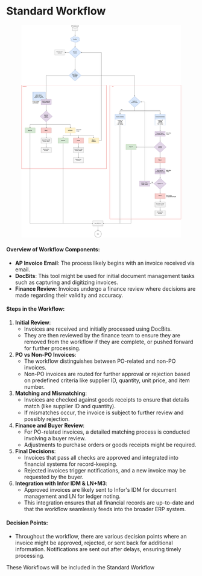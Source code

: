 # Standard Workflow

<figure><img src="../../../.gitbook/assets/DocBits-APWorkflow-Gronbach.drawio (1).svg" alt=""><figcaption></figcaption></figure>

#### Overview of Workflow Components:

* **AP Invoice Email**: The process likely begins with an invoice received via email.
* **DocBits**: This tool might be used for initial document management tasks such as capturing and digitizing invoices.
* **Finance Review**: Invoices undergo a finance review where decisions are made regarding their validity and accuracy.

#### Steps in the Workflow:

1. **Initial Review**:
   * Invoices are received and initially processed using DocBits.
   * They are then reviewed by the finance team to ensure they are removed from the workflow if they are complete, or pushed forward for further processing.
2. **PO vs Non-PO Invoices**:
   * The workflow distinguishes between PO-related and non-PO invoices.
   * Non-PO invoices are routed for further approval or rejection based on predefined criteria like supplier ID, quantity, unit price, and item number.
3. **Matching and Mismatching**:
   * Invoices are checked against goods receipts to ensure that details match (like supplier ID and quantity).
   * If mismatches occur, the invoice is subject to further review and possibly rejection.
4. **Finance and Buyer Review**:
   * For PO-related invoices, a detailed matching process is conducted involving a buyer review.
   * Adjustments to purchase orders or goods receipts might be required.
5. **Final Decisions**:
   * Invoices that pass all checks are approved and integrated into financial systems for record-keeping.
   * Rejected invoices trigger notifications, and a new invoice may be requested by the buyer.
6. **Integration with Infor IDM & LN+M3**:
   * Approved invoices are likely sent to Infor's IDM for document management and LN for ledger noting.
   * This integration ensures that all financial records are up-to-date and that the workflow seamlessly feeds into the broader ERP system.

#### Decision Points:

* Throughout the workflow, there are various decision points where an invoice might be approved, rejected, or sent back for additional information. Notifications are sent out after delays, ensuring timely processing.

These Workflows will be included in the Standard Workflow
